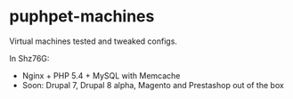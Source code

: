 puphpet-machines
================

Virtual machines tested and tweaked configs.

In Shz76G:
* Nginx + PHP 5.4 + MySQL with Memcache
* Soon: Drupal 7, Drupal 8 alpha, Magento and Prestashop out of the box
